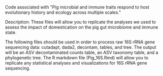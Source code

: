 Code associated with "Pig microbial and immune traits respond to host evolutionary history and ecology across multiple scales."

Description: These files will allow you to replicate the analyses we used to assess the impact of domestication on the pig gut microbiome and immune state. 

The following files should be used in order to process raw 16S rRNA gene sequencing data: cutadapt, dada2, decontam, tables, and tree. The output will be an ASV decontaminated counts table, an ASV taxonomy table, and a phylogenetic tree. The R markdown file (Pig_16S.Rmd) will allow you to replicate any statistical analyses and visualizations for 16S rRNA gene sequencing. 



